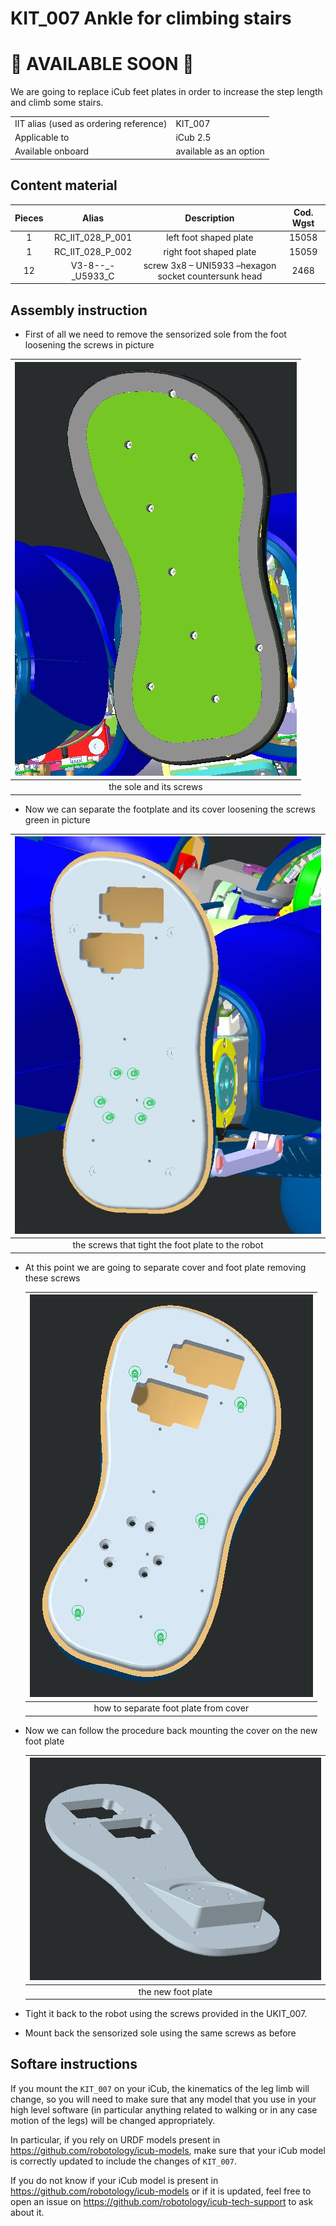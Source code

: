 # KIT_007 Ankle for climbing stairs



# 🚧 AVAILABLE SOON 🚧

We are going to replace iCub feet plates in order to increase the step length and climb some stairs.

|       |       	          |
|   :--- |    :-----------           |
|    IIT alias (used as ordering reference)| KIT_007 |
|    Applicable to|iCub 2.5|
|Available onboard |available as an option|


## Content material

|  Pieces |     Alias    	          |          Description                        |  Cod. Wgst |
|   :---: |    :-----------:            |     :---:                                   |   :---:   |
|   1   | RC_IIT_028_P_001 | left foot shaped plate | 15058 |
|   1   | RC_IIT_028_P_002 | right foot shaped plate |15059|
| 12 | V3-8--_-_U5933_C | screw 3x8 – UNI5933 –hexagon socket countersunk head |2468|

## Assembly instruction

- First of all we need to remove the sensorized sole from the foot loosening the screws in picture

| ![](img/sole.jpg) |
|:-----------------------------------------------------------: |
| the sole and its screws |



- Now we can separate the footplate and its cover loosening the screws green in picture

| ![](img/foot.jpg) |
| :-----------------------------------------------------------: |
|  the screws that tight the foot plate to the robot |


- At this point we are going to separate cover and foot plate removing these screws

    | <center> ![imagine view](img/cover.jpg) </center> |
    | :-----------------------------------------------: |
    |       how to separate foot plate from cover       |

- Now we can follow the procedure back mounting the cover on the new foot plate

    | <center> ![imagine view](img/new_foot.jpg) </center> |
    | :--------------------------------------------------: |
    |                  the new foot plate                  |

- Tight it back to the robot using the screws provided in the UKIT_007.

- Mount back the sensorized sole using the same screws as before

## Softare instructions

If you mount the `KIT_007` on your iCub, the kinematics of the leg limb will change, so you will need to make sure that any model that you use in your high level software  (in particular anything related to walking or in any case motion of the legs) will be changed appropriately.

In particular, if you rely on URDF models present in https://github.com/robotology/icub-models, make sure that your iCub model is correctly updated to include the changes of `KIT_007`.

If you do not know if your iCub model is present in https://github.com/robotology/icub-models or if it is updated, feel free to open an issue on https://github.com/robotology/icub-tech-support to ask about it. 

